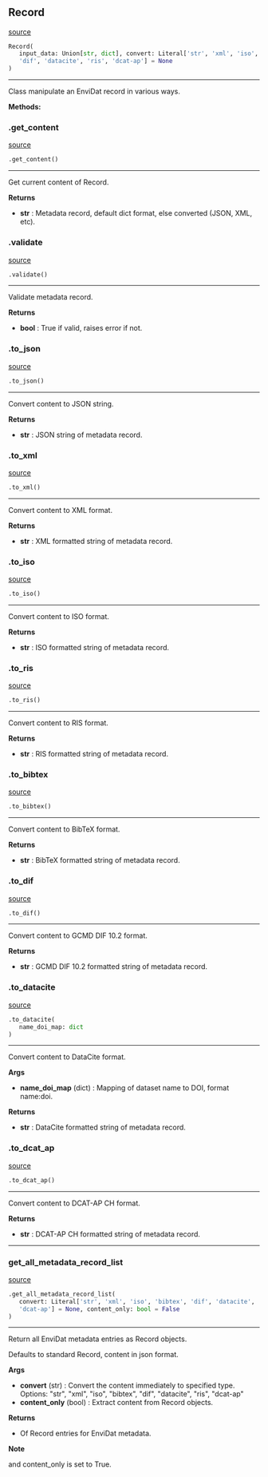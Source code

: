 #

## Record

[source](https://github.com/EnviDat/envidat-python-utils/blob/main/../envidat/metadata.py/#L32)

```python
Record(
   input_data: Union[str, dict], convert: Literal['str', 'xml', 'iso', 'bibtex',
   'dif', 'datacite', 'ris', 'dcat-ap'] = None
)
```

---

Class manipulate an EnviDat record in various ways.

**Methods:**

### .get_content

[source](https://github.com/EnviDat/envidat-python-utils/blob/main/../envidat/metadata.py/#L96)

```python
.get_content()
```

---

Get current content of Record.

**Returns**

- **str** : Metadata record, default dict format, else converted (JSON, XML, etc).

### .validate

[source](https://github.com/EnviDat/envidat-python-utils/blob/main/../envidat/metadata.py/#L105)

```python
.validate()
```

---

Validate metadata record.

**Returns**

- **bool** : True if valid, raises error if not.

### .to_json

[source](https://github.com/EnviDat/envidat-python-utils/blob/main/../envidat/metadata.py/#L170)

```python
.to_json()
```

---

Convert content to JSON string.

**Returns**

- **str** : JSON string of metadata record.

### .to_xml

[source](https://github.com/EnviDat/envidat-python-utils/blob/main/../envidat/metadata.py/#L179)

```python
.to_xml()
```

---

Convert content to XML format.

**Returns**

- **str** : XML formatted string of metadata record.

### .to_iso

[source](https://github.com/EnviDat/envidat-python-utils/blob/main/../envidat/metadata.py/#L188)

```python
.to_iso()
```

---

Convert content to ISO format.

**Returns**

- **str** : ISO formatted string of metadata record.

### .to_ris

[source](https://github.com/EnviDat/envidat-python-utils/blob/main/../envidat/metadata.py/#L197)

```python
.to_ris()
```

---

Convert content to RIS format.

**Returns**

- **str** : RIS formatted string of metadata record.

### .to_bibtex

[source](https://github.com/EnviDat/envidat-python-utils/blob/main/../envidat/metadata.py/#L206)

```python
.to_bibtex()
```

---

Convert content to BibTeX format.

**Returns**

- **str** : BibTeX formatted string of metadata record.

### .to_dif

[source](https://github.com/EnviDat/envidat-python-utils/blob/main/../envidat/metadata.py/#L215)

```python
.to_dif()
```

---

Convert content to GCMD DIF 10.2 format.

**Returns**

- **str** : GCMD DIF 10.2 formatted string of metadata record.

### .to_datacite

[source](https://github.com/EnviDat/envidat-python-utils/blob/main/../envidat/metadata.py/#L224)

```python
.to_datacite(
   name_doi_map: dict
)
```

---

Convert content to DataCite format.

**Args**

- **name_doi_map** (dict) : Mapping of dataset name to DOI, format name:doi.

**Returns**

- **str** : DataCite formatted string of metadata record.

### .to_dcat_ap

[source](https://github.com/EnviDat/envidat-python-utils/blob/main/../envidat/metadata.py/#L236)

```python
.to_dcat_ap()
```

---

Convert content to DCAT-AP CH format.

**Returns**

- **str** : DCAT-AP CH formatted string of metadata record.

---

### get_all_metadata_record_list

[source](https://github.com/EnviDat/envidat-python-utils/blob/main/../envidat/metadata.py/#L246)

```python
.get_all_metadata_record_list(
   convert: Literal['str', 'xml', 'iso', 'bibtex', 'dif', 'datacite', 'ris',
   'dcat-ap'] = None, content_only: bool = False
)
```

---

Return all EnviDat metadata entries as Record objects.

Defaults to standard Record, content in json format.

**Args**

- **convert** (str) : Convert the content immediately to specified type.
  Options: "str", "xml", "iso", "bibtex", "dif", "datacite", "ris", "dcat-ap"
- **content_only** (bool) : Extract content from Record objects.

**Returns**

- Of Record entries for EnviDat metadata.

**Note**

and content_only is set to True.
